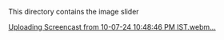 This directory contains the image slider

[Uploading Screencast from 10-07-24 10:48:46 PM IST.webm…]()

